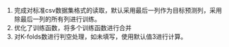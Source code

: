 1. 完成对标准csv数据集格式的读取，默认采用最后一列作为目标预测列，采用除最后一列的所有列进行训练。
2. 优化了训练函数，将多个训练函数进行合并
3. 对K-folds数进行判空处理，如未填写，使用默认值3进行计算。
